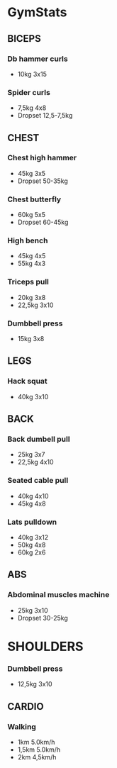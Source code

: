# GymStats


## BICEPS

### Db hammer curls 
 * 10kg 3x15

### Spider curls
 * 7,5kg 4x8
 * Dropset 12,5-7,5kg


## CHEST

### Chest high hammer 
 * 45kg 3x5 
 * Dropset 50-35kg

### Chest butterfly
 * 60kg 5x5
 * Dropset 60-45kg

### High bench 
 * 45kg 4x5
 * 55kg 4x3

### Triceps pull 
 * 20kg 3x8
 * 22,5kg 3x10

### Dumbbell press
 * 15kg 3x8


## LEGS

### Hack squat 
 * 40kg 3x10


## BACK

### Back dumbell pull 
 * 25kg 3x7
 * 22,5kg 4x10

### Seated cable pull
 * 40kg 4x10
 * 45kg 4x8

### Lats pulldown
 * 40kg 3x12
 * 50kg 4x8
 * 60kg 2x6


## ABS

### Abdominal muscles machine
 * 25kg 3x10
 * Dropset 30-25kg


# SHOULDERS

### Dumbbell press
 * 12,5kg 3x10


## CARDIO

### Walking
 * 1km 5.0km/h
 * 1,5km 5.0km/h
 * 2km 4,5km/h
